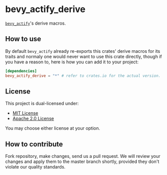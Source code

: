 # bevy_actify_derive

[`bevy_actify`](https://github.com/bevious/bevy_actify)'s derive macros.

## How to use

By default `bevy_actify` already re-exports this crates' derive
macros for its traits and normaly one would never want to use this
crate directly, though if you have a reason to, here is how you
can add it to your project:

```toml
[dependencies]
bevy_actify_derive = "*" # refer to crates.io for the actual version.
```

## License

This project is dual-licensed under:

- [MIT License](LICENSE-MIT)
- [Apache 2.0 License](LICENSE-APACHE-2.0)

You may choose either license at your option.

## How to contribute

Fork repository, make changes, send us a pull request. We will review your changes and apply them to the master branch shortly, provided they don't violate our quality standards.
